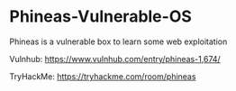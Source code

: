 # Phineas-Vulnerable-OS
Phineas is a vulnerable box to learn some web exploitation

Vulnhub: https://www.vulnhub.com/entry/phineas-1,674/

TryHackMe: https://tryhackme.com/room/phineas
